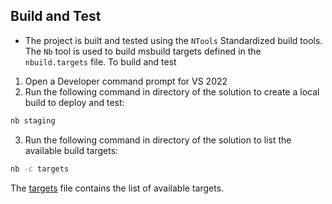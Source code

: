 ## Build and Test
- The project is built and tested using the `NTools` Standardized build tools.  The `Nb` tool is used to build msbuild targets defined in the `nbuild.targets` file. To build and test
1. Open a Developer command prompt for VS 2022
2. Run the following command in directory of the solution to create a local build to deploy and test:
```bash
nb staging
```
3. Run the following command in directory of the solution to list the available build targets:
```bash
nb -c targets
```
The [targets](./targets.md) file contains the list of available targets.